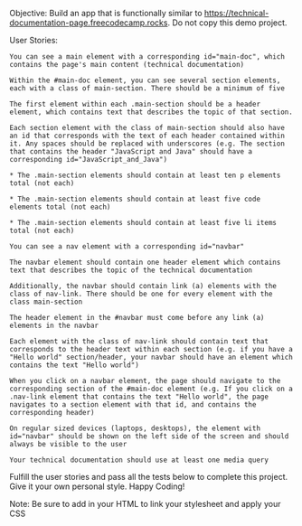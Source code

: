 

Objective: Build an app that is functionally similar to https://technical-documentation-page.freecodecamp.rocks. Do not copy this demo project.

User Stories:

    You can see a main element with a corresponding id="main-doc", which contains the page's main content (technical documentation)
    
    Within the #main-doc element, you can see several section elements, each with a class of main-section. There should be a minimum of five
    
    The first element within each .main-section should be a header element, which contains text that describes the topic of that section.
    
    Each section element with the class of main-section should also have an id that corresponds with the text of each header contained within it. Any spaces should be replaced with underscores (e.g. The section that contains the header "JavaScript and Java" should have a corresponding id="JavaScript_and_Java")
    
    * The .main-section elements should contain at least ten p elements total (not each)
    
    * The .main-section elements should contain at least five code elements total (not each)
    
    * The .main-section elements should contain at least five li items total (not each)
    
    You can see a nav element with a corresponding id="navbar"
    
    The navbar element should contain one header element which contains text that describes the topic of the technical documentation
    
    Additionally, the navbar should contain link (a) elements with the class of nav-link. There should be one for every element with the class main-section
    
    The header element in the #navbar must come before any link (a) elements in the navbar
    
    Each element with the class of nav-link should contain text that corresponds to the header text within each section (e.g. if you have a "Hello world" section/header, your navbar should have an element which contains the text "Hello world")
    
    When you click on a navbar element, the page should navigate to the corresponding section of the #main-doc element (e.g. If you click on a .nav-link element that contains the text "Hello world", the page navigates to a section element with that id, and contains the corresponding header)
    
    On regular sized devices (laptops, desktops), the element with id="navbar" should be shown on the left side of the screen and should always be visible to the user
    
    Your technical documentation should use at least one media query

Fulfill the user stories and pass all the tests below to complete this project. Give it your own personal style. Happy Coding!

Note: Be sure to add <link rel="stylesheet" href="styles.css"> in your HTML to link your stylesheet and apply your CSS
